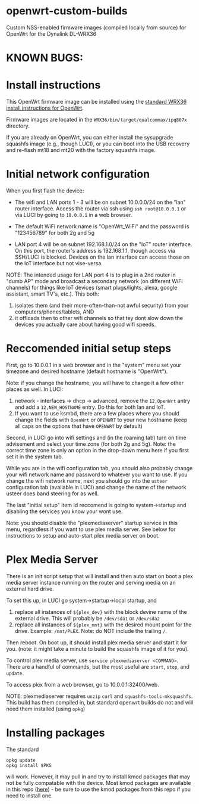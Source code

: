 # openwrt-custom-builds
Custom NSS-enabled firmware images (compiled locally from source) for OpenWrt for the Dynalink DL-WRX36

# KNOWN BUGS:


# Install instructions

This OpenWrt firmware image can be installed using the [standard WRX36 install instructions for OpenWrt](https://openwrt.org/toh/dynalink/dl-wrx36).

Firmware images are located in the `WRX36/bin/target/qualcommax/ipq807x` directory.

If you are already on OpenWrt, you can either install the sysupgrade squashfs image (e.g., though LUCI), or you can boot into the USB recovery and re-flash mt18 and mt20 with the factory squashfs image. 

# Initial network configuration

When you first flash the device:

* The wifi and LAN ports 1 - 3 will be on subnet 10.0.0.0/24 on the "lan" router interface. Access the router via ssh using `ssh root@10.0.0.1` or via LUCI by going to `10.0.0.1` in a web browser.

* The default WiFi network name is "OpenWrt_WiFi" and the password is "123456789" for both 2g and 5g

* LAN port 4 will be on subnet 192.168.1.0/24 on the "IoT" router interface. On this port, the router's address is 192.168.1.1, though access via SSH/LUCI is blocked. Devices on the lan interface can access those on the IoT interface but not vise-versa. 

NOTE: The intended usage for LAN port 4 is to plug in a 2nd router in "dumb AP" mode and broadcast a secondary network (on different WiFi channels) for things like IoT devices (smart plugs/lights, alexa, google assistant, smart TV's, etc.). This both:

1. isolates them (and their more-often-than-not awful security) from your computers/phones/tablets, AND
2. it offloads then to other wifi channels so that tey dont slow down the devices you actually care about having good wifi speeds.

# Reccomended initial setup steps

First, go to 10.0.0.1 in a web browser and in the "system" menu set your timezone and desired hostname (default hostname is "OpenWrt").

Note: if you change the hostname, you will have to change it a few other places as well. In LUCI:

1. network - interfaces -> dhcp -> advanced, remove the `12,OpenWrt` antry and add a `12,NEW_HOSTNAME` entry. Do this for both lan and IoT.
2. If you want to use ksmbd, there are a few places where you should change the fields with `OpenWrt` or `OPENWRT` to your new hostname (keep all caps on the options that have `OPENWRT` by default)

Second, in LUCI go into wifi settings and (in the roaming tab) turn on time advisement and select your time zone (for both 2g and 5g). Note: the correct time zone is only an option in the drop-down menu here if you first set it in the system tab. 

While you are in the wifi configuration tab, you should also probably change your wifi network name and password to whatever you want to use. If you change the wifi network name, next you should go into the `usteer` configuration tab (available in LUCI) and change the name of the network usteer does band steering for as well.

The last "initial setup" item Id reccomend is going to system->startup and disabling the services you know your wont use.

Note: you should disable the "plexmediaserver" startup service in this menu, regardless if you want to use plex media server. See below for instructions to setup and auto-start plex media server on boot.

# Plex Media Server

There is an init script setup that will install and then auto start on boot a plex media server instance running on the router and serving media on an external hard drive. 

To set this up, in LUCI go system->startup->local startup, and 

1. replace all instances of `${plex_dev}` with the block devine name of the external drive. This will probably be `/dev/sda1` or `/dev/sda2`
2. replace all instances of `${plex_mnt}` with the desired mount point for the drive. Example: `/mnt/PLEX`. Note: do NOT include the trailing `/`.

Then reboot. On boot up, it should install plex media server and start it for you. (note: it might take a minute to build the squashfs image of it for you).

To control plex media server, use `service plexmediaserver <COMMAND>`. There are a handful of commands, but the most useful are `start`, `stop`, and `update`.

To access plex from a web browser, go to 10.0.0.1:32400/web.

NOTE: plexmediaserver requires `unzip` `curl` and `squashfs-tools-mksquashfs`. This build has them compiled in, but standard openwrt builds do not and will need them installed (using `opkg`)

# Installing packages

The standard 

    opkg update
    opkg install $PKG

will work. However, it may pull in and try to install kmod packages that may not be fully compatable with the device. Most kmod packages are available in this repo ([here](https://github.com/jkool702/openwrt-custom-builds/tree/main/WRX36/bin/targets/qualcommax/ipq807x/packages/kmods)) - be sure to use the kmod packages from this repo if you need to install one.
